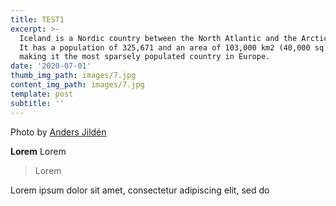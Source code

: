 ```yaml
---
title: TEST1
excerpt: >-
  Iceland is a Nordic country between the North Atlantic and the Arctic Ocean.
  It has a population of 325,671 and an area of 103,000 km2 (40,000 sq mi),
  making it the most sparsely populated country in Europe.
date: '2020-07-01'
thumb_img_path: images/7.jpg
content_img_path: images/7.jpg
template: post
subtitle: ''
---
```


Photo by [Anders Jildén](https://unsplash.com/photos/uO4Au3LrCtk)

**Lorem** Lorem

> Lorem

Lorem ipsum dolor sit amet, consectetur adipiscing elit, sed do 
